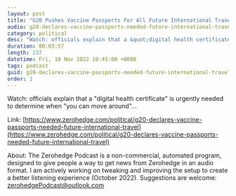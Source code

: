 ```yaml
---
layout: post
title: "G20 Pushes Vaccine Passports For All Future International Travel"
audio: g20-declares-vaccine-passports-needed-future-international-travel-0
category: political
desc: "Watch: officials explain that a &quot;digital health certificate&quot; is urgently needed to determine when &quot;you can move around&quot;..."
duration: 00:03:57
length: 237
datetime: Fri, 18 Nov 2022 10:45:00 +0000
tags: podcast
guid: g20-declares-vaccine-passports-needed-future-international-travel-0
order: 1
---
```

Watch: officials explain that a &quot;digital health certificate&quot; is urgently needed to determine when &quot;you can move around&quot;...

Link: [https://www.zerohedge.com/political/g20-declares-vaccine-passports-needed-future-international-travel](https://www.zerohedge.com/political/g20-declares-vaccine-passports-needed-future-international-travel)

About: The Zerohedge Podcast is a non-commercial, automated program, designed to give people a way to get news from Zerohedge in an audio format.  I am actively working on tweaking and improving the setup to create a better listening experience (October 2022).  Suggestions are welcome: [zerohedgePodcast@outlook.com](mailto:zerohedgePodcast@outlook.com)